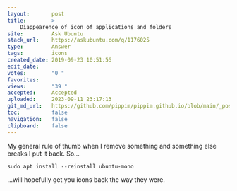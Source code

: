 ```yaml
---
layout:       post
title:        >
    Diappearence of icon of applications and folders
site:         Ask Ubuntu
stack_url:    https://askubuntu.com/q/1176025
type:         Answer
tags:         icons
created_date: 2019-09-23 10:51:56
edit_date:    
votes:        "0 "
favorites:    
views:        "39 "
accepted:     Accepted
uploaded:     2023-09-11 23:17:13
git_md_url:   https://github.com/pippim/pippim.github.io/blob/main/_posts/2019/2019-09-23-Diappearence-of-icon-of-applications-and-folders.md
toc:          false
navigation:   false
clipboard:    false
---
```


My general rule of thumb when I remove something and something else breaks I put it back. So...

``` 
sudo apt install --reinstall ubuntu-mono
```

...will hopefully get you icons back the way they were.
